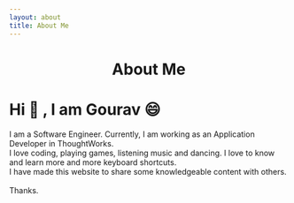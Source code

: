 ```yaml
---
layout: about
title: About Me
---
```


<h1 align="center">About Me</h1>

# Hi 👋 , I am Gourav 😄
<p>
    I am a Software Engineer.
    Currently, I am working as an Application Developer in ThoughtWorks.
    <br>
    I love coding, playing games, listening music and dancing.
    I love to know and learn more and more keyboard shortcuts.
    <br>
    I have made this website to share some knowledgeable content with others.
    <br><br>
    Thanks.
<p>
